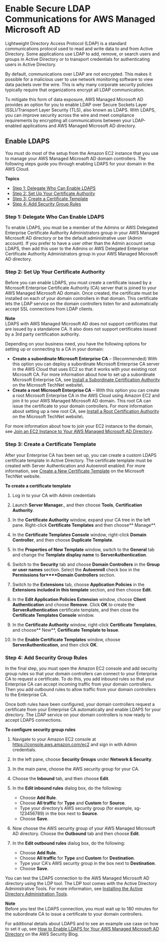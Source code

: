 # Enable Secure LDAP Communications for AWS Managed Microsoft AD<a name="ms_ad_ldap"></a>

Lightweight Directory Access Protocol \(LDAP\) is a standard communications protocol used to read and write data to and from Active Directory\. Some applications use LDAP to add, remove, or search users and groups in Active Directory or to transport credentials for authenticating users in Active Directory\. 

By default, communications over LDAP are not encrypted\. This makes it possible for a malicious user to use network monitoring software to view data packets over the wire\. This is why many corporate security policies typically require that organizations encrypt all LDAP communication\. 

To mitigate this form of data exposure, AWS Managed Microsoft AD provides an option for you to enable LDAP over Secure Sockets Layer \(SSL\)/Transport Layer Security \(TLS\), also known as LDAPS\. With LDAPS, you can improve security across the wire and meet compliance requirements by encrypting all communications between your LDAP\-enabled applications and AWS Managed Microsoft AD directory\.

## Enable LDAPS<a name="enableldaps"></a>

You must do most of the setup from the Amazon EC2 instance that you use to manage your AWS Managed Microsoft AD domain controllers\. The following steps guide you through enabling LDAPS for your domain in the AWS Cloud\.

**Topics**
+ [Step 1: Delegate Who Can Enable LDAPS](#grantpermsldaps)
+ [Step 2: Set Up Your Certificate Authority](#setupca)
+ [Step 3: Create a Certificate Template](#createcustomcert)
+ [Step 4: Add Security Group Rules](#addgrouprules)

### Step 1: Delegate Who Can Enable LDAPS<a name="grantpermsldaps"></a>

To enable LDAPS, you must be a member of the Admins or AWS Delegated Enterprise Certificate Authority Administrators group in your AWS Managed Microsoft AD directory or be the default administrative user \(Admin account\)\. If you prefer to have a user other than the Admin account setup LDAPS, then add this user to the Admins or AWS Delegated Enterprise Certificate Authority Administrators group in your AWS Managed Microsoft AD directory\.

### Step 2: Set Up Your Certificate Authority<a name="setupca"></a>

Before you can enable LDAPS, you must create a certificate issued by a Microsoft Enterprise Certificate Authority \(CA\) server that is joined to your AWS Managed Microsoft AD domain\. Once created, the certificate must be installed on each of your domain controllers in that domain\. This certificate lets the LDAP service on the domain controllers listen for and automatically accept SSL connections from LDAP clients\. 

**Note**  
LDAPS with AWS Managed Microsoft AD does not support certificates that are issued by a standalone CA\. It also does not support certificates issued by a 3rd party certification authority\.

Depending on your business need, you have the following options for setting up or connecting to a CA in your domain: 
+ **Create a subordinate Microsoft Enterprise CA** – \(Recommended\) With this option you can deploy a subordinate Microsoft Enterprise CA server in the AWS Cloud that uses EC2 so that it works with your existing root Microsoft CA\. For more information about how to set up a subordinate Microsoft Enterprise CA, see [Install a Subordinate Certification Authority](https://technet.microsoft.com/en-us/library/cc772192(v=ws.11).aspx) on the Microsoft TechNet website\.
+ **Create a root Microsoft Enterprise CA** – With this option you can create a root Microsoft Enterprise CA in the AWS Cloud using Amazon EC2 and join it to your AWS Managed Microsoft AD domain\. This root CA can issue the certificate to your domain controllers\. For more information about setting up a new root CA, see [Install a Root Certification Authority](https://technet.microsoft.com/en-us/library/cc731183(v=ws.11).aspx) on the Microsoft TechNet website\.

For more information about how to join your EC2 instance to the domain, see [Join an EC2 Instance to Your AWS Managed Microsoft AD Directory](ms_ad_join_instance.md)\.

### Step 3: Create a Certificate Template<a name="createcustomcert"></a>

After your Enterprise CA has been set up, you can create a custom LDAPS certificate template in Active Directory\. The certificate template must be created with Server Authentication and Autoenroll enabled\. For more information, see [Create a New Certificate Template](https://technet.microsoft.com/en-us/library/cc753370.aspx) on the Microsoft TechNet website\. 

**To create a certificate template**

1. Log in to your CA with Admin credentials

1. Launch **Server Manager\.**, and then choose **Tools**, **Certification Authority**\.

1. In the **Certificate Authority** window, expand your CA tree in the left pane\. Right\-click **Certificate Templates** and then choose** Manage**\.

1. In the **Certificate Templates Console** window, right\-click **Domain Controller**, and then choose **Duplicate Template**\.

1. In the **Properties of New Template** window, switch to the **General** tab and change the **Template display name** to **ServerAuthentication**\.

1. Switch to the **Security** tab and choose **Domain Controllers** in the **Group or user names** section\. Select the **Autoenroll** check box in the **Permissions for****Domain Controllers** section\.

1. Switch to the **Extensions** tab, choose **Application Policies** in the **Extensions included in this template** section, and then choose **Edit**\.

1. In the **Edit Application Policies Extension** window, choose **Client Authentication** and choose **Remove**\. Click **OK** to create the **ServerAuthentication** certificate template, and then close the **Certificate Templates Console** window\.

1. In the **Certificate Authority** window, right\-click **Certificate Templates**, and choose** New**, **Certificate Template to Issue**\.

1. In the **Enable Certificate Templates** window, choose **ServerAuthentication**, and then click **OK**\.

### Step 4: Add Security Group Rules<a name="addgrouprules"></a>

In the final step, you must open the Amazon EC2 console and add security group rules so that your domain controllers can connect to your Enterprise CA to request a certificate\. To do this, you add inbound rules so that your Enterprise CA can accept incoming traffic from your domain controllers\. Then you add outbound rules to allow traffic from your domain controllers to the Enterprise CA\.

Once both rules have been configured, your domain controllers request a certificate from your Enterprise CA automatically and enable LDAPS for your directory\. The LDAP service on your domain controllers is now ready to accept LDAPS connections\. 

**To configure security group rules**

1. Navigate to your Amazon EC2 console at [https://console\.aws\.amazon\.com/ec2](https://console.aws.amazon.com/ec2) and sign in with Admin credentials\.

1. In the left pane, choose **Security Groups** under **Network & Security**\.

1. In the main pane, choose the AWS security group for your CA\.

1. Choose the **Inbound** tab, and then choose **Edit**\.

1. In the **Edit inbound rules** dialog box, do the following:
   + Choose **Add Rule**\. 
   + Choose **All traffic** for **Type** and **Custom** for **Source**\. 
   + Type your directory’s AWS security group \(for example, sg\-123456789\) in the box next to **Source**\. 
   + Choose **Save**\.

1. Now choose the AWS security group of your AWS Managed Microsoft AD directory\. Choose the **Outbound** tab and then choose **Edit**\.

1. In the **Edit outbound rules** dialog box, do the following:
   + Choose **Add Rule**\. 
   + Choose **All traffic** for **Type** and **Custom** for **Destination**\. 
   + Type your CA's AWS security group in the box next to **Destination**\. 
   + Choose **Save**\.

You can test the LDAPS connection to the AWS Managed Microsoft AD directory using the LDP tool\. The LDP tool comes with the Active Directory Administrative Tools\. For more information, see [Installing the Active Directory Administration Tools](ms_ad_install_ad_tools.md)\.

**Note**  
Before you test the LDAPS connection, you must wait up to 180 minutes for the subordinate CA to issue a certificate to your domain controllers\.

For additional details about LDAPS and to see an example use case on how to set it up, see [How to Enable LDAPS for Your AWS Managed Microsoft AD Directory](https://aws.amazon.com/blogs/security/how-to-enable-ldaps-for-your-aws-microsoft-ad-directory/) on the AWS Security Blog\.